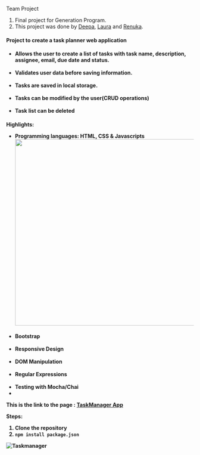 Team Project

1. Final project for Generation Program. 
2. This project was done by <a href='https://github.com/DeepaNethesh'>Deepa</a>, <a href ='https://github.com/mlvillarreal'>Laura</a> and <a href ='https://github.com/RenukaMano'>Renuka</a>.
<h4>Project to create a task planner web application<h4>
    <ul><li>Allows the user to create a list of tasks with task name, description, assignee, email, due date and status.</li><br>
          <li>Validates user data before saving information.</li><br>
          <li>Tasks are saved in local storage.</li><br>
          <li>Tasks can be modified by the user(CRUD operations)</li><br>
          <li>Task list can be deleted</li></ul>

<h4>Highlights:</hr>
     <ul><li>Programming languages: HTML, CSS & Javascripts <img src='task-app.JPG' height='500' /></li><br>
      <li>Bootstrap</li><br>
      <li>Responsive Design</li><br>
      <li>DOM Manipulation</li><br>
      <li>Regular Expressions</li><br>
      <li>Testing with Mocha/Chai</li>
<li></li></ul>

This is the link to the page : <a href ='https://deepanethesh.github.io/TaskManager/'>TaskManager App</a>

Steps:

1. Clone the repository
2. `npm install package.json`




![Taskmanager](https://user-images.githubusercontent.com/75956735/109601683-6b80f100-7b73-11eb-87ef-ae209c9f7ad1.PNG)

